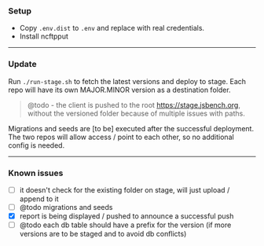 ### Setup

* Copy `.env.dist` to `.env` and replace with real credentials.
* Install ncftpput

----


### Update

Run `./run-stage.sh` to fetch the latest versions and deploy to stage. Each repo will have its own MAJOR.MINOR version as a destination folder.

> @todo - the client is pushed to the root https://stage.jsbench.org, without the versioned folder because of multiple issues with paths.

Migrations and seeds are [to be] executed after the successful deployment. The two repos will allow access / point to each other, so no additional config is needed.

----


### Known issues

- [ ] it doesn't check for the existing folder on stage, will just upload / append to it
- [ ] @todo migrations and seeds
- [x] report is being displayed / pushed to announce a successful push
- [ ] @todo each db table should have a prefix for the version (if more versions are to be staged and to avoid db conflicts)
